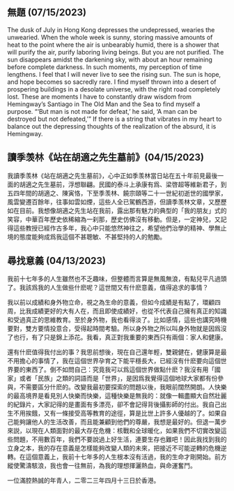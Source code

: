 ## 無題 (07/15/2023)

The dusk of July in Hong Kong depresses the undepressed, wearies the unwearied. When the whole week is sunny, storing massive amounts of heat to the point where the air is unbearably humid, there is a shower that will purify the air, purify laboring living beings. But you are not purified. The sun disappears amidst the darkening sky, with about an hour remaining before complete darkness. In such moments, my perception of time lengthens. I feel that I will never live to see the rising sun. The sun is hope, and hope becomes so sacredly rare. I find myself thrown into a desert of prospering buildings in a desolate universe, with the right road completely lost. These are moments I have to constantly draw wisdom from Hemingway’s Santiago in The Old Man and the Sea to find myself a purpose. “‘But man is not made for defeat,’ he said, ‘A man can be destroyed but not defeated,’” If there is a string that vibrates in my heart to balance out the depressing thoughts of the realization of the absurd, it is Hemingway.



## 讀季羡林《站在胡適之先生墓前》(04/15/2023)

我讀季羡林《站在胡適之先生墓前》，心中正如季羡林當日站在五十年前見最後一面的胡適之先生墓前，浮想聯翩。民國的泰斗上承康有爲、梁啓超等維新君子，到五四年間的胡適之、陳寅恪，下至季羡林、饒宗頤等二十一世紀初逝世的國學家，風雲變遷百餘年，往事如雲如煙，這些人全已駕鶴西游，但讀季羡林文章，又歷歷如在目前。我想像胡適之先生站在我前，露出那有魅力的典型的「我的朋友」式的笑容，中華百年歷史依稀縮為一刹那，歷史仿佛沒有移動。但是，一定神兒，又記得這些教授已經作古多年，我心中只能悠然神往之，希望他們治學的精神、學無止境的態度能夠成爲我這個不甚聰敏、不甚堅持的人的勉勵。

## 尋找意義 (04/13/2023)

我前十七年多的人生雖然也不乏趣味，但整體而言算是無風無浪，有點兒平凡過頭了。我該爲我的人生做些什麽呢？這世間又有什麽意義，值得追求的事情？

我以前以成績和身外物立命，視之為生命的意義，但如今成績是有點了，環顧四周，比我成績更好的大有人在，而且即使成績好，也從不代表自己擁有真正的知識和受過真正的思維教育。至於身外物，我也看得淡了。比如感情，這些也講究時機要對，雙方要情投意合，受得起時間考驗。所以身外物之所以叫身外物就是因爲沒了也行，有了只是錦上添花。我看，真正對我重要的東西只有兩個：家人和健康。

還有什麽值得我付出的事？我思前想後，現在自己還年輕，雙親健在，健康算是最不用擔心的事情了，我在這個世界孕育之下能平穩長大，已經沒有什麽要向這個世界要的東西了。倒不如問自己：究竟我可以爲這個世界做點什麽？我沒有用「國家」或者「民族」之類的詞語而是「世界」，是因爲我覺得這個地球大家都有份參與，不需要區分什麽的。改變我最初要探索的問題以後，我眼前闊然開朗。人快樂的最高境界是看見別人快樂而快樂，這種快樂是無我的：就像一輯盡顯大自然壯麗的紀錄片，大家記得的是畫面有多漂亮，卻不會記得背後攝影師的付出。我自己出生不用挨餓，又有一條接受高等教育的途徑，算是比世上許多人優越的了。如果自己能夠讓他人的生活改善，而且能兼顧到他們的尊嚴，我想是最好的。但退一萬步來説，以現在人類面對的最大存在危機：核戰和全球暖化，如果我們不切實改變這些問題，不用數百年，我們不要說過上好生活，連要生存也難吧！因此我找到我的立身之本，我的存在意義是怎樣能夠改變人類的未來，把接近不可能逆轉的危機逆轉。在這個意義上，我前十七年多的人生根本沒有活過，我的生命才剛開始。前方縱使驚濤駭浪，我也會一往無前，為我的理想揮灑熱血，與命運奮鬥。

一位滿腔熱誠的年青人，二零二三年四月十三日於香港。
